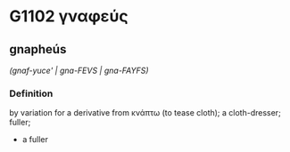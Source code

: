 # G1102 γναφεύς

## gnapheús

_(gnaf-yuce' | gna-FEVS | gna-FAYFS)_

### Definition

by variation for a derivative from κνάπτω (to tease cloth); a cloth-dresser; fuller; 

- a fuller
